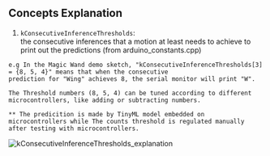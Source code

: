 ## Concepts Explanation 
1. `kConsecutiveInferenceThresholds`:<br />
the consecutive inferences that a motion at least needs to achieve to print out the predictions (from arduino_constants.cpp)

```
e.g In the Magic Wand demo sketch, "kConsecutiveInferenceThresholds[3] = {8, 5, 4}" means that when the consecutive 
prediction for "Wing" achieves 8, the serial monitor will print "W". 

The Threshold numbers (8, 5, 4) can be tuned according to different microcontrollers, like adding or subtracting numbers. 

** The predicition is made by TinyML model embedded on microcontrollers while The counts threshold is regulated manually 
after testing with microcontrollers. 
```
![kConsecutiveInferenceThresholds_explanation](https://github.com/soledadli/Movuino_gesture_recognition/blob/main/photos/kConsecutiveInferenceThresholds_explanation.png?raw=true)
